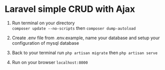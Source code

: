  # Laravel simple CRUD with Ajax
 
 1. Run terminal on your directory  
  `composer update --no-scripts`
   then
  `composer dump-autoload`
 2. Create .env file from .env.example, name your database and setup your configuration of mysql database
 3. Back to your terminal
	run
	`php artisan migrate`
	then
	`php artisan serve`

 2. Run on your browser 
	  `localhost:8000`
